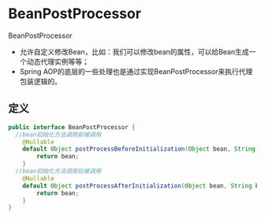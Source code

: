 # BeanPostProcessor

BeanPostProcessor

- 允许自定义修改Bean，比如：我们可以修改bean的属性，可以给Bean生成一个动态代理实例等等；
- Spring AOP的底层的一些处理也是通过实现BeanPostProcessor来执行代理包装逻辑的。

## 定义

```java
public interface BeanPostProcessor {
  //bean初始化方法调用前被调用
	@Nullable
	default Object postProcessBeforeInitialization(Object bean, String beanName) throws BeansException {
		return bean;
	}
  //bean初始化方法调用后被调用
	@Nullable
	default Object postProcessAfterInitialization(Object bean, String beanName) throws BeansException {
		return bean;
	}
}
```



